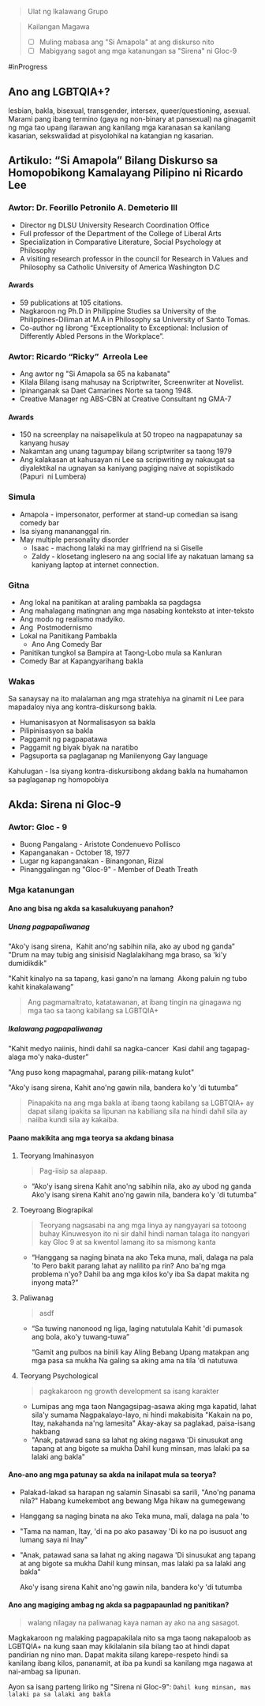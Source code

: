 > Ulat ng Ikalawang Grupo

>Kailangan Magawa
>- [ ] Muling mabasa ang "Si Amapola" at ang diskurso nito
>- [ ] Mabigyang sagot ang mga katanungan sa "Sirena" ni Gloc-9



#inProgress 
## Ano ang LGBTQIA+?
lesbian, bakla, bisexual, transgender, intersex, queer/questioning, asexual. Marami pang ibang termino (gaya ng non-binary at pansexual) na ginagamit ng mga tao upang ilarawan ang kanilang mga karanasan sa kanilang kasarian, sekswalidad at pisyolohikal na katangian ng kasarian.

## Artikulo: “Si Amapola” Bilang Diskurso sa Homopobikong Kamalayang Pilipino ni Ricardo Lee

### Awtor: Dr. Feorillo Petronilo A. Demeterio III
- Director ng DLSU University Research Coordination Office
- Full professor of the Department of the College of Liberal Arts
- Specialization in Comparative Literature, Social Psychology at Philosophy
- A visiting research professor in the council for Research in Values and Philosophy sa Catholic University of America Washington D.C

#### Awards
- 59 publications at 105 citations.
- Nagkaroon ng Ph.D in Philippine Studies sa University of the Philippines-Diliman at M.A in Philosophy sa University of Santo Tomas.
- Co-author ng librong “Exceptionality to Exceptional: Inclusion of Differently Abled Persons in the Workplace”.

### Awtor: Ricardo “Ricky”  Arreola Lee
- Ang awtor ng "Si Amapola sa 65 na kabanata"
- Kilala Bilang isang mahusay na Scriptwriter, Screenwriter at Novelist.
- Ipinanganak sa Daet Camarines Norte sa taong 1948.
- Creative Manager ng ABS-CBN at Creative Consultant ng GMA-7
#### Awards
- 150 na screenplay na naisapelikula at 50 tropeo na nagpapatunay sa kanyang husay
- Nakamtan ang unang tagumpay bilang scriptwriter sa taong 1979
- Ang kalakasan at kahusayan ni Lee sa scripwriting ay nakaugat sa diyalektikal na ugnayan sa kaniyang pagiging naive at sopistikado (Papuri  ni Lumbera)

### Simula
- Amapola - impersonator, performer at stand-up comedian sa isang comedy bar
- Isa siyang manananggal rin.
- May multiple personality disorder
	-  Isaac - machong lalaki na may girlfriend na si Giselle
	- Zaldy - klosetang inglesero na ang social life ay nakatuan lamang sa kaniyang laptop at internet connection. 

### Gitna
- Ang lokal na panitikan at araling pambakla sa pagdagsa
- Ang mahalagang matingnan ang mga nasabing konteksto at inter-teksto
- Ang modo ng realismo madyiko.
- Ang  Postmodernismo
- Lokal na Panitikang Pambakla
	- Ano Ang Comedy Bar
- Panitikan tungkol sa Bampira at Taong-Lobo mula sa Kanluran
- Comedy Bar at Kapangyarihang bakla 
### Wakas
Sa sanaysay na ito malalaman ang mga stratehiya na ginamit ni Lee para mapadaloy niya ang kontra-diskursong bakla.
- Humanisasyon at Normalisasyon sa bakla
- Pilipinisasyon sa bakla
- Paggamit ng pagpapatawa
- Paggamit ng biyak biyak na naratibo
- Pagsuporta sa paglaganap ng Manilenyong Gay language

Kahulugan - Isa siyang kontra-diskursibong akdang bakla na humahamon sa paglaganap ng homopobiya

## Akda: Sirena ni Gloc-9
### Awtor: Gloc - 9
- Buong Pangalang - Aristote Condenuevo Pollisco
- Kapanganakan - October 18, 1977
- Lugar ng kapanganakan - Binangonan, Rizal
- Pinanggalingan ng "Gloc-9" - Member of Death Treath

### Mga katanungan
#### Ano ang bisa ng akda sa kasalukuyang panahon?
##### Unang pagpapaliwanag
"Ako'y isang sirena,
 Kahit ano'ng sabihin nila, ako ay ubod ng ganda”
 
"Drum na may tubig ang sinisisid
Naglalakihang mga braso, sa 'ki'y dumidikdik"

"Kahit kinalyo na sa tapang, kasi gano'n na lamang  Akong paluin ng tubo kahit kinakalawang”

> Ang pagmamaltrato, katatawanan, at ibang tingin na ginagawa ng mga tao sa taong kabilang sa LGBTQIA+

##### Ikalawang pagpapaliwanag
"Kahit medyo naiinis, hindi dahil sa nagka-cancer
 Kasi dahil ang tagapag-alaga mo'y naka-duster”

"Ang puso kong mapagmahal, parang pilik-matang kulot"

"Ako'y isang sirena,
Kahit ano'ng gawin nila, bandera ko'y 'di tutumba”

>Pinapakita na ang mga bakla at ibang taong kabilang sa LGBTQIA+ ay dapat silang ipakita sa lipunan na kabiliang sila na hindi dahil sila ay naiiba kundi sila ay kakaiba.

#### Paano makikita ang mga teorya sa akdang binasa
1. Teoryang Imahinasyon
   > Pag-iisip sa alapaap.

	- “Ako'y isang sirena
	  Kahit ano'ng sabihin nila, ako ay ubod ng ganda
	  Ako'y isang sirena
	  Kahit ano'ng gawin nila, bandera ko'y 'di tutumba”
2. Toeyroang Biograpikal
   > Teoryang nagsasabi na ang mga linya ay nangyayari sa totoong buhay
   > Kinuwesyon ito ni sir dahil hindi naman talaga ito nangyari kay Gloc 9 at sa kwentol lamang ito sa mismong kanta
   
	- “Hanggang sa naging binata na ako
	  Teka muna, mali, dalaga na pala 'to
	  Pero bakit parang lahat ay nalilito pa rin?
	  Ano ba'ng mga problema n'yo?
	  Dahil ba ang mga kilos ko'y iba
	  Sa dapat makita ng inyong mata?”
3. Paliwanag
   >asdf

	- “Sa tuwing nanonood ng liga, laging natutulala
	  Kahit 'di pumasok ang bola, ako'y tuwang-tuwa”
	  
	  “Gamit ang pulbos na binili kay Aling Bebang
	  Upang matakpan ang mga pasa sa mukha
	  Na galing sa aking ama na tila 'di natutuwa
4. Teoryang Psychological
   >pagkakaroon ng growth development sa isang karakter

	- Lumipas ang mga taon
	  Nangagsipag-asawa aking mga kapatid, lahat sila'y sumama
	  Nagpakalayo-layo, ni hindi makabisita
	  "Kakain na po, Itay, nakahanda na'ng lamesita"
	  Akay-akay sa paglakad, paisa-isang hakbang
	- "Anak, patawad sana sa lahat ng aking nagawa
	  'Di sinusukat ang tapang at ang bigote sa mukha
	  Dahil kung minsan, mas lalaki pa sa lalaki ang bakla"

#### Ano-ano ang mga patunay sa akda na inilapat mula sa teorya?
- Palakad-lakad sa harapan ng salamin
  Sinasabi sa sarili, "Ano'ng panama nila?"
  Habang kumekembot ang bewang
  Mga hikaw na gumegewang

- Hanggang sa naging binata na ako
  Teka muna, mali, dalaga na pala 'to

- "Tama na naman, Itay, 'di na po ako pasaway
  'Di ko na po isusuot ang lumang saya ni Inay"

- "Anak, patawad sana sa lahat ng aking nagawa
  'Di sinusukat ang tapang at ang bigote sa mukha
  Dahil kung minsan, mas lalaki pa sa lalaki ang bakla"
  
  Ako'y isang sirena
  Kahit ano'ng gawin nila, bandera ko'y 'di tutumba

#### Ano ang magiging ambag ng akda sa pagpapaunlad ng panitikan?
> walang nilagay na paliwanag kaya naman ay ako na ang sasagot.

Magkakaroon ng malaking pagpapakilala nito sa mga taong nakapaloob as LGBTQIA+ na kung saan may kikilalanin sila bilang tao at hindi dapat pandirian ng nino man. Dapat makita silang karepe-respeto hindi sa kanilang ibang kilos, pananamit, at iba pa kundi sa kanilang mga nagawa at nai-ambag sa lipunan.

Ayon sa isang parteng liriko ng "Sirena ni Gloc-9":
`Dahil kung minsan, mas lalaki pa sa lalaki ang bakla`

